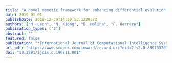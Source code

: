 ```yaml
---
title: "A novel memetic framework for enhancing differential evolution algorithms via combination with alopex local search"
date: 2019-01-01
publishDate: 2019-12-30T14:59:53.122957Z
authors: ["M. Leon", "N. Xiong", "D. Molina", "F. Herrera"]
publication_types: ["2"]
abstract: ""
featured: false
publication: "*International Journal of Computational Intelligence Systems*"
url_pdf: "https://www.scopus.com/inward/record.uri?eid=2-s2.0-85073320189&doi=10.2991%2fijcis.d.190711.001&partnerID=40&md5=a495a86d65cd5ff45bca1199f5103113"
doi: "10.2991/ijcis.d.190711.001"
---
```


